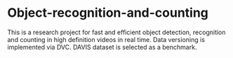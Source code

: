 # Object-recognition-and-counting

This is a research project for fast and efficient object detection, recognition and counting in high definition videos in real time.
Data versioning is implemented via DVC. DAVIS dataset is selected as a benchmark.